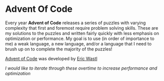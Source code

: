 # Advent Of Code
Every year **Advent of Code** releases a series of puzzles with varying complexity that first and foremost require problem solving skills. These are my solutions to the puzzles and written fairly quickly with less emphasis on optimization or performance. My goal is to use (in order of importance to me) a weak language, a new language, and/or a language that I need to brush up on to complete the majority of the puzzles!

[Advent of Code](https://adventofcode.com/) was developed by [Eric Wastl](http://was.tl/)

_I would like to iterate through these overtime to increase performance and optimization_
